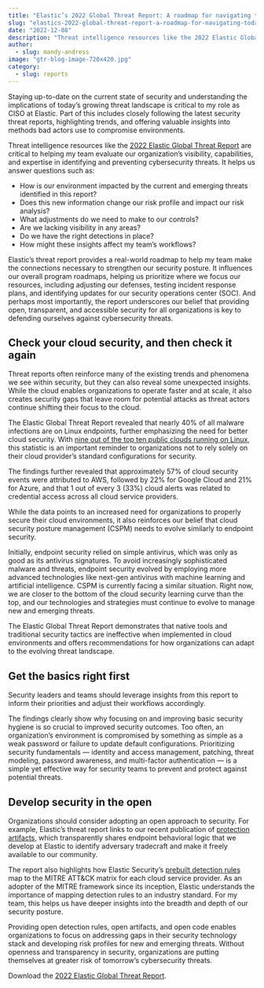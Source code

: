```yaml
---
title: "Elastic’s 2022 Global Threat Report: A roadmap for navigating today’s growing threatscape"
slug: "elastics-2022-global-threat-report-a-roadmap-for-navigating-todays-growing-threatscape"
date: "2022-12-08"
description: "Threat intelligence resources like the 2022 Elastic Global Threat Report are critical to helping teams evaluate their organizational visibility, capabilities, and expertise in identifying and preventing cybersecurity threats."
author:
  - slug: mandy-andress
image: "gtr-blog-image-720x420.jpg"
category:
  - slug: reports
---
```


Staying up-to-date on the current state of security and understanding the implications of today’s growing threat landscape is critical to my role as CISO at Elastic. Part of this includes closely following the latest security threat reports, highlighting trends, and offering valuable insights into methods bad actors use to compromise environments.

Threat intelligence resources like the [2022 Elastic Global Threat Report](https://www.elastic.co/explore/security-without-limits/global-threat-report) are critical to helping my team evaluate our organization’s visibility, capabilities, and expertise in identifying and preventing cybersecurity threats. It helps us answer questions such as:

- How is our environment impacted by the current and emerging threats identified in this report?
- Does this new information change our risk profile and impact our risk analysis?
- What adjustments do we need to make to our controls?
- Are we lacking visibility in any areas?
- Do we have the right detections in place?
- How might these insights affect my team’s workflows?

Elastic’s threat report provides a real-world roadmap to help my team make the connections necessary to strengthen our security posture. It influences our overall program roadmaps, helping us prioritize where we focus our resources, including adjusting our defenses, testing incident response plans, and identifying updates for our security operations center (SOC). And perhaps most importantly, the report underscores our belief that providing open, transparent, and accessible security for all organizations is key to defending ourselves against cybersecurity threats.

## Check your cloud security, and then check it again

Threat reports often reinforce many of the existing trends and phenomena we see within security, but they can also reveal some unexpected insights. While the cloud enables organizations to operate faster and at scale, it also creates security gaps that leave room for potential attacks as threat actors continue shifting their focus to the cloud.

The Elastic Global Threat Report revealed that nearly 40% of all malware infections are on Linux endpoints, further emphasizing the need for better cloud security. With [nine out of the top ten public clouds running on Linux](https://www.redhat.com/en/resources/state-of-linux-public-cloud-solutions-ebook), this statistic is an important reminder to organizations not to rely solely on their cloud provider’s standard configurations for security.

The findings further revealed that approximately 57% of cloud security events were attributed to AWS, followed by 22% for Google Cloud and 21% for Azure, and that 1 out of every 3 (33%) cloud alerts was related to credential access across all cloud service providers.

While the data points to an increased need for organizations to properly secure their cloud environments, it also reinforces our belief that cloud security posture management (CSPM) needs to evolve similarly to endpoint security.

Initially, endpoint security relied on simple antivirus, which was only as good as its antivirus signatures. To avoid increasingly sophisticated malware and threats, endpoint security evolved by employing more advanced technologies like next-gen antivirus with machine learning and artificial intelligence. CSPM is currently facing a similar situation. Right now, we are closer to the bottom of the cloud security learning curve than the top, and our technologies and strategies must continue to evolve to manage new and emerging threats.

The Elastic Global Threat Report demonstrates that native tools and traditional security tactics are ineffective when implemented in cloud environments and offers recommendations for how organizations can adapt to the evolving threat landscape.

## Get the basics right first

Security leaders and teams should leverage insights from this report to inform their priorities and adjust their workflows accordingly.

The findings clearly show why focusing on and improving basic security hygiene is so crucial to improved security outcomes. Too often, an organization’s environment is compromised by something as simple as a weak password or failure to update default configurations. Prioritizing security fundamentals — identity and access management, patching, threat modeling, password awareness, and multi-factor authentication — is a simple yet effective way for security teams to prevent and protect against potential threats.

## Develop security in the open

Organizations should consider adopting an open approach to security. For example, Elastic’s threat report links to our recent publication of [protection artifacts](https://github.com/elastic/protections-artifacts), which transparently shares endpoint behavioral logic that we develop at Elastic to identify adversary tradecraft and make it freely available to our community.

The report also highlights how Elastic Security’s [prebuilt detection rules](https://github.com/elastic/detection-rules/tree/main/rules) map to the MITRE ATT&CK matrix for each cloud service provider. As an adopter of the MITRE framework since its inception, Elastic understands the importance of mapping detection rules to an industry standard. For my team, this helps us have deeper insights into the breadth and depth of our security posture.

Providing open detection rules, open artifacts, and open code enables organizations to focus on addressing gaps in their security technology stack and developing risk profiles for new and emerging threats. Without openness and transparency in security, organizations are putting themselves at greater risk of tomorrow’s cybersecurity threats.

Download the [2022 Elastic Global Threat Report](https://www.elastic.co/explore/security-without-limits/global-threat-report).
